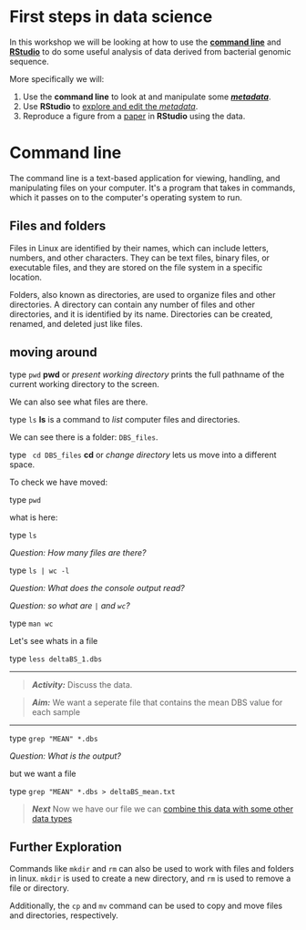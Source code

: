 
# First steps in data science

In this workshop we will be looking at how to use the [**command line**](https://en.wikipedia.org/wiki/Command-line_interface) and [**RStudio**](https://www.rstudio.com/) to do some useful analysis of data derived from bacterial genomic sequence.

More specifically we will:

1. Use the **command line** to look at and manipulate some [***metadata***](https://en.wikipedia.org/wiki/Metadata).
2. Use **RStudio** to [explore and edit the *metadata*](merge_data_in_R.md).
3. Reproduce a figure from a [paper](https://journals.plos.org/plosgenetics/article?id=10.1371/journal.pgen.1008850#sec025)  in **RStudio** using the data.

# Command line

The command line is a text-based application for viewing, handling, and manipulating files on your computer. It's a program that takes in commands, which it passes on to the computer's operating system to run.

## Files and folders

Files in Linux are identified by their names, which can include letters, numbers, and other characters. They can be text files, binary files, or executable files, and they are stored on the file system in a specific location.

Folders, also known as directories, are used to organize files and other directories. A directory can contain any number of files and other directories, and it is identified by its name. Directories can be created, renamed, and deleted just like files.

## moving around

type `pwd` 
**pwd** or *present working directory* prints the full pathname of the current working directory to the screen.

We can also see what files are there.

type `ls`
**ls** is a command to *list* computer files and directories.

We can see there is a folder:
 `DBS_files`.

type ` cd DBS_files`
**cd** or *change directory* lets us move into a different space.

To check we have moved:

type `pwd` 

what is here:

type `ls`

*Question: How many files are there?*

type `ls | wc -l`

*Question: What does the console output read?*

*Question: so what are `|` and `wc`?*

type `man wc`

Let's see whats in a file

type `less deltaBS_1.dbs`

---
> **_Activity:_**  Discuss the data.

> **_Aim:_** We want a seperate file that contains the mean DBS value for each sample
---
 
type `grep "MEAN" *.dbs`

*Question: What is the output?*

but we want a file

type `grep "MEAN" *.dbs > deltaBS_mean.txt`

> **_Next_** Now we have our file we can [combine this data with some other data types](merge_data_in_R.md)

## Further Exploration

Commands like `mkdir` and `rm` can also be used to work with files and folders in linux.  `mkdir` is used to create a new directory, and `rm` is used to remove a file or directory.

Additionally, the `cp` and `mv` command can be used to copy and move files and directories, respectively.



